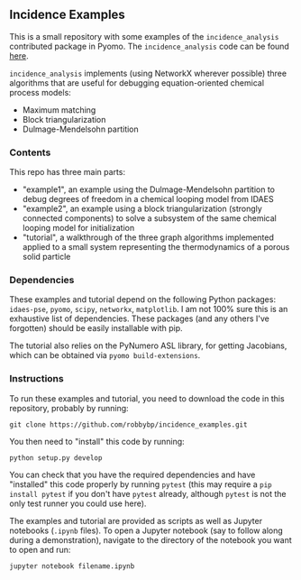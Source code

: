 ## Incidence Examples
This is a small repository with some examples of the
`incidence_analysis` contributed package in Pyomo.
The `incidence_analysis` code can be found
[here](https://github.com/pyomo/pyomo/tree/main/pyomo/contrib/incidence_analysis).

`incidence_analysis` implements (using NetworkX wherever possible)
three algorithms that are useful for debugging equation-oriented
chemical process models:
- Maximum matching
- Block triangularization
- Dulmage-Mendelsohn partition

### Contents
This repo has three main parts:
- "example1", an example using the Dulmage-Mendelsohn partition to debug
degrees of freedom in a chemical looping model from IDAES
- "example2", an example using a block triangularization (strongly
connected components) to solve a subsystem of the same
chemical looping model for initialization
- "tutorial", a walkthrough of the three graph algorithms implemented
applied to a small system representing the thermodynamics of a porous
solid particle

### Dependencies
These examples and tutorial depend on the following Python packages:
`idaes-pse`, `pyomo`, `scipy`, `networkx`, `matplotlib`.
I am not 100% sure this is an exhaustive list of dependencies.
These packages (and any others I've forgotten) should be easily
installable with pip.

The tutorial also relies on the PyNumero ASL library, for getting Jacobians,
which can be obtained via `pyomo build-extensions`.

### Instructions
To run these examples and tutorial, you need to download the code
in this repository, probably by running:

`git clone https://github.com/robbybp/incidence_examples.git`

You then need to "install" this code by running:

`python setup.py develop`

You can check that you have the required dependencies and have
"installed" this code properly by running `pytest` (this may require
a `pip install pytest` if you don't have `pytest` already, although
`pytest` is not the only test runner you could use here).

The examples and tutorial are provided as scripts as well as Jupyter
notebooks (`.ipynb` files).
To open a Jupyter notebook (say to follow along during a demonstration),
navigate to the directory of the notebook you want to open and run:

`jupyter notebook filename.ipynb`
